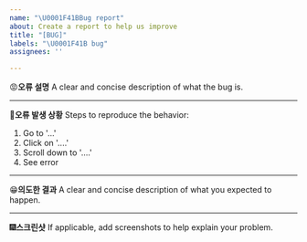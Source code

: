 ```yaml
---
name: "\U0001F41BBug report"
about: Create a report to help us improve
title: "[BUG]"
labels: "\U0001F41B bug"
assignees: ''

---
```


:rage:**오류 설명**
A clear and concise description of what the bug is.

---
:mag_right:**오류 발생 상황**
Steps to reproduce the behavior:
1. Go to '...'
2. Click on '....'
3. Scroll down to '....'
4. See error

---
:grin:**의도한 결과**
A clear and concise description of what you expected to happen.

---
:fireworks:**스크린샷**
If applicable, add screenshots to help explain your problem.
